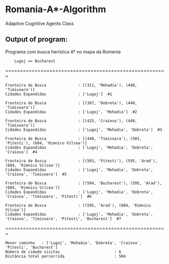 # Romania-A*-Algorithm
Adaptive Cognitive Agents Class

## Output of program:
Programa com busca herística A* no mapa da Romenia

        Lugoj => Bucharest

=======================================================

    Fronteira de Busca              : [(311, 'Mehadia'), (440, 'Timisoara')] 
    Cidades Expandidas              : ['Lugoj']  #1

    Fronteira de Busca              : [(387, 'Dobreta'), (440, 'Timisoara')] 
    Cidades Expandidas              : ['Lugoj', 'Mehadia']  #2

    Fronteira de Busca              : [(425, 'Craiova'), (440, 'Timisoara')] 
    Cidades Expandidas              : ['Lugoj', 'Mehadia', 'Dobreta']  #3

    Fronteira de Busca              : [(440, 'Timisoara'), (503, 'Pitesti'), (604, 'Rimnicu Vilcea')] 
    Cidades Expandidas              : ['Lugoj', 'Mehadia', 'Dobreta', 'Craiova']  #4

    Fronteira de Busca              : [(503, 'Pitesti'), (595, 'Arad'), (604, 'Rimnicu Vilcea')] 
    Cidades Expandidas              : ['Lugoj', 'Mehadia', 'Dobreta', 'Craiova', 'Timisoara']  #5

    Fronteira de Busca              : [(504, 'Bucharest'), (595, 'Arad'), (604, 'Rimnicu Vilcea')] 
    Cidades Expandidas              : ['Lugoj', 'Mehadia', 'Dobreta', 'Craiova', 'Timisoara', 'Pitesti']  #6

    Fronteira de Busca              : [(595, 'Arad'), (604, 'Rimnicu Vilcea')] 
    Cidades Expandidas              : ['Lugoj', 'Mehadia', 'Dobreta', 'Craiova', 'Timisoara', 'Pitesti', 'Bucharest']  #7


=======================================================

    Menor caminho   : ['Lugoj', 'Mehadia', 'Dobreta', 'Craiova', 'Pitesti', 'Bucharest'] 
    Número de cidade visitas                        : 6 
    Distância total percorrida                      : 504
